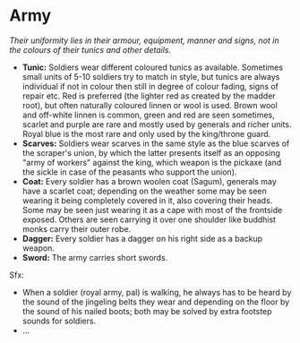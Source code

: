 # Army

*Their uniformity lies in their armour, equipment, manner and signs, not in the colours of their tunics and other details.*

* **Tunic:** Soldiers wear different coloured tunics as available. Sometimes small units of 5-10 soldiers try to match in style, but tunics are always individual if not in colour then still in degree of colour fading, signs of repair etc. Red is preferred (the lighter red as created by the madder root), but often naturally coloured linnen or wool is used. Brown wool and off-white linnen is common, green and red are seen sometimes, scarlet and purple are rare and mostly used by generals and richer units. Royal blue is the most rare and only used by the king/throne guard.
* **Scarves:** Soldiers wear scarves in the same style as the blue scarves of the scraper's union, by which the latter presents itself as an opposing "army of workers" against the king, which weapon is the pickaxe (and the sickle in case of the peasants who support the union). 
* **Coat:** Every soldier has a brown woolen coat (Sagum), generals may have a scarlet coat; depending on the weather some may be seen wearing it being completely covered in it, also covering their heads. Some may be seen just wearing it as a cape with most of the frontside exposed. Others are seen carrying it over one shoulder like buddhist monks carry their outer robe. 
* **Dagger:** Every soldier has a dagger on his right side as a backup weapon.
* **Sword:** The army carries short swords. 


Sfx:  
* When a soldier (royal army, pal) is walking, he always has to be heard by the sound of the jingeling belts they wear and depending on the floor by the sound of his nailed boots; both may be solved by extra footstep sounds for soldiers. 
* ...
